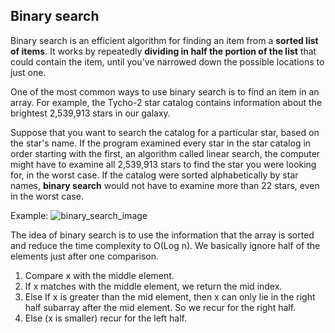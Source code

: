 ## Binary search
Binary search is an efficient algorithm for finding an item from a **sorted list of items**. It works by repeatedly **dividing in half the portion of the list** that could contain the item, until you've narrowed down the possible locations to just one.

One of the most common ways to use binary search is to find an item in an array. For example, the Tycho-2 star catalog contains information about the brightest 2,539,913 stars in our galaxy. 

Suppose that you want to search the catalog for a particular star, based on the star's name. If the program examined every star in the star catalog in order starting with the first, an algorithm called linear search, the computer might have to examine all 2,539,913 stars to find the star you were looking for, in the worst case. If the catalog were sorted alphabetically by star names, **binary search** would not have to examine more than 22 stars, even in the worst case.

Example: 
![binary_search_image](https://www.geeksforgeeks.org/wp-content/uploads/Binary-Search.png)

The idea of binary search is to use the information that the array is sorted and reduce the time complexity to O(Log n). 
We basically ignore half of the elements just after one comparison.
1. Compare x with the middle element.
2. If x matches with the middle element, we return the mid index.
3. Else If x is greater than the mid element, then x can only lie in the right half subarray after the mid element. So we recur for the right half.
4. Else (x is smaller) recur for the left half.